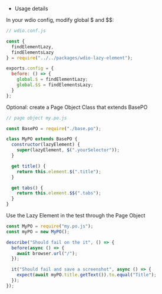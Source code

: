 - Usage details

In your wdio config, modify global $ and $\$:

```javascript
// wdio.conf.js

const {
  findElementLazy,
  findElementsLazy
} = require("../../packages/wdio-lazy-element");

exports.config = {
  before: () => {
    global.$ = findElementLazy;
    global.$$ = findElementsLazy;
  }
};
```

Optional: create a Page Object Class that extends BasePO

```javascript
// page object my.po.js

const BasePO = require("./base.po");

class MyPO extends BasePO {
  constructor(lazyElement) {
    super(lazyElement, $(".yourSelector"));
  }

  get title() {
    return this.element.$(".title");
  }

  get tabs() {
    return this.element.$$(".tabs");
  }
}
```

Use the Lazy Element in the test through the Page Object

```javascript
const MyPO = require("my.po.js");
const myPO = new MyPO();

describe("Should fail on the it", () => {
  before(async () => {
    await browser.url("/");
  });

  it("Should fail and save a screenshot", async () => {
    expect(await myPO.title.getText()).to.equal("Title");
  });
});
```
